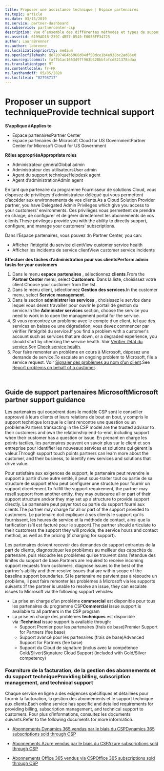 ```yaml
---
title: Proposer une assistance technique | Espace partenaires
ms.topic: article
ms.date: 03/15/2019
ms.service: partner-dashboard
ms.subservice: partnercenter-csp
description: Vue d’ensemble des différentes méthodes et types de support technique que vous pouvez proposer à vos clients.
ms.assetid: 6199AD1B-239C-4B57-8540-E0038FF34725
author: LauraBrenner
ms.author: labrenne
ms.localizationpriority: medium
ms.openlocfilehash: de7207464b5960d04df50dce1b4e938bc2ad86e0
ms.sourcegitcommit: faf7b1ac1653497f963b428bbfafcd821378adaa
ms.translationtype: MT
ms.contentlocale: fr-FR
ms.lasthandoff: 05/05/2020
ms.locfileid: "82798717"
---
```

# <a name="provide-technical-support"></a><span data-ttu-id="ed28f-103">Proposer un support technique</span><span class="sxs-lookup"><span data-stu-id="ed28f-103">Provide technical support</span></span>

<span data-ttu-id="ed28f-104">**S’applique à**</span><span class="sxs-lookup"><span data-stu-id="ed28f-104">**Applies to**</span></span>

-  <span data-ttu-id="ed28f-105">Espace partenaires</span><span class="sxs-lookup"><span data-stu-id="ed28f-105">Partner Center</span></span>
-  <span data-ttu-id="ed28f-106">Espace partenaires de Microsoft Cloud for US Government</span><span class="sxs-lookup"><span data-stu-id="ed28f-106">Partner Center for Microsoft Cloud for US Government</span></span>

<span data-ttu-id="ed28f-107">**Rôles appropriés**</span><span class="sxs-lookup"><span data-stu-id="ed28f-107">**Appropriate roles**</span></span>
-   <span data-ttu-id="ed28f-108">Administrateur général</span><span class="sxs-lookup"><span data-stu-id="ed28f-108">Global admin</span></span>
-   <span data-ttu-id="ed28f-109">Administrateur des utilisateurs</span><span class="sxs-lookup"><span data-stu-id="ed28f-109">User admin</span></span>
-   <span data-ttu-id="ed28f-110">Agent du support technique</span><span class="sxs-lookup"><span data-stu-id="ed28f-110">Helpdesk agent</span></span>
-   <span data-ttu-id="ed28f-111">Agent d’administration</span><span class="sxs-lookup"><span data-stu-id="ed28f-111">Admin agent</span></span>

<span data-ttu-id="ed28f-112">En tant que partenaire du programme Fournisseur de solutions Cloud, vous disposez de privilèges d’administrateur délégué qui vous permettent d’accéder aux environnements de vos clients.</span><span class="sxs-lookup"><span data-stu-id="ed28f-112">As a Cloud Solution Provider partner, you have Delegated Admin Privileges which give you access to your customers' environments.</span></span> <span data-ttu-id="ed28f-113">Ces privilèges vous permettent de prendre en charge, de configurer et de gérer directement les abonnements de vos clients.</span><span class="sxs-lookup"><span data-stu-id="ed28f-113">These privileges provide you with the ability to directly support, configure, and manage your customers' subscriptions.</span></span>

<span data-ttu-id="ed28f-114">Dans l’Espace partenaires, vous pouvez&nbsp;:</span><span class="sxs-lookup"><span data-stu-id="ed28f-114">In Partner Center, you can:</span></span>

-   <span data-ttu-id="ed28f-115">Afficher l’intégrité du service client</span><span class="sxs-lookup"><span data-stu-id="ed28f-115">View customer service health</span></span>
-   <span data-ttu-id="ed28f-116">Afficher les incidents de service client</span><span class="sxs-lookup"><span data-stu-id="ed28f-116">View customer service incidents</span></span>

<span data-ttu-id="ed28f-117">**Effectuer des tâches d’administration pour vos clients**</span><span class="sxs-lookup"><span data-stu-id="ed28f-117">**Perform admin tasks for your customers**</span></span>

1.  <span data-ttu-id="ed28f-118">Dans le menu **espace partenaires** , sélectionnez **clients**.</span><span class="sxs-lookup"><span data-stu-id="ed28f-118">From the **Partner Center** menu, select **Customers**.</span></span> <span data-ttu-id="ed28f-119">Dans la liste, choisissez votre client.</span><span class="sxs-lookup"><span data-stu-id="ed28f-119">Choose your customer from the list.</span></span>
2.  <span data-ttu-id="ed28f-120">Dans le menu client, sélectionnez **Gestion des services**.</span><span class="sxs-lookup"><span data-stu-id="ed28f-120">In the customer menu, select **Service management**.</span></span>
3.  <span data-ttu-id="ed28f-121">Dans la section **administrer les services** , choisissez le service dans lequel vous devez travailler pour ouvrir le portail de gestion du service.</span><span class="sxs-lookup"><span data-stu-id="ed28f-121">In the **Administer services** section, choose the service you need to work in to open the management portal for the service.</span></span>
4.  <span data-ttu-id="ed28f-122">Si vous rencontrez un problème avec le compte d’un client, tel que des services en baisse ou une dégradation, vous devez commencer par vérifier l’intégrité du service.</span><span class="sxs-lookup"><span data-stu-id="ed28f-122">If you find a problem with a customer's account such as services that are down, or a degraded experience, you should start by checking the service health.</span></span> <span data-ttu-id="ed28f-123">Voir [Vérifier l’état du service](check-service-health.md).</span><span class="sxs-lookup"><span data-stu-id="ed28f-123">See [Check service health](check-service-health.md).</span></span>
5.  <span data-ttu-id="ed28f-124">Pour faire remonter un problème en cours à Microsoft, déposez une demande de service.</span><span class="sxs-lookup"><span data-stu-id="ed28f-124">To escalate an ongoing problem to Microsoft, file a service request.</span></span> <span data-ttu-id="ed28f-125">Voir [Signaler des problèmes au nom d’un client](report-problems-on-behalf-of-a-customer.md).</span><span class="sxs-lookup"><span data-stu-id="ed28f-125">See [Report problems on behalf of a customer](report-problems-on-behalf-of-a-customer.md).</span></span>

 
## <a name="microsoft-partner-support-guidance"></a><span data-ttu-id="ed28f-126">Guide de support partenaires Microsoft</span><span class="sxs-lookup"><span data-stu-id="ed28f-126">Microsoft partner support guidance</span></span>

<span data-ttu-id="ed28f-127">Les partenaires qui coopèrent dans le modèle CSP sont le conseiller approuvé à leurs clients et leurs relations de bout en bout, y compris le support technique lorsque le client rencontre une question ou un problème.</span><span class="sxs-lookup"><span data-stu-id="ed28f-127">Partners transacting in the CSP model are the trusted advisor to their customers and own the relationship end-to-end, including support when their customer has a question or issue.</span></span> <span data-ttu-id="ed28f-128">En prenant en charge les points tactiles, les partenaires peuvent en savoir plus sur le client et son entreprise pour identifier les nouveaux services et solutions qui gèrent la valeur.</span><span class="sxs-lookup"><span data-stu-id="ed28f-128">Through support touch points partners can learn more about the customer, and their business, to identify new services and solutions that drive value.</span></span>

<span data-ttu-id="ed28f-129">Pour satisfaire aux exigences de support, le partenaire peut revendre le support à partir d’une autre entité, il peut sous-traiter tout ou partie de sa structure de support et/ou peut configurer une structure pour fournir un support directement.</span><span class="sxs-lookup"><span data-stu-id="ed28f-129">To fulfill the support requirement, the partner may resell support from another entity, they may outsource all or part of their support structure and/or they may set up a structure to provide support directly.</span></span>  <span data-ttu-id="ed28f-130">Le partenaire peut payer tout ou partie du support fourni aux clients.</span><span class="sxs-lookup"><span data-stu-id="ed28f-130">The partner may charge for all or part of the support provided to customers.</span></span> <span data-ttu-id="ed28f-131">Le partenaire doit expliquer à ses clients le support qu’ils fournissent, les heures de service et la méthode de contact, ainsi que la tarification (s’il est facturé pour le support).</span><span class="sxs-lookup"><span data-stu-id="ed28f-131">The partner should articulate to their customers the support they will provide, the service hours and contact method, as well as the pricing (if charging for support).</span></span> 

<span data-ttu-id="ed28f-132">Les partenaires doivent recevoir des demandes de support entrantes de la part de clients, diagnostiquer les problèmes au meilleur des capacités du partenaire, puis résoudre les problèmes qui se trouvent dans l’étendue des limites du support de base.</span><span class="sxs-lookup"><span data-stu-id="ed28f-132">Partners are required to receive incoming support requests from customers, diagnose issues to the best of the partner's ability and then resolve issues that are within scope of the baseline support boundaries.</span></span> <span data-ttu-id="ed28f-133">Si le partenaire ne parvient pas à résoudre un problème, il peut faire remonter les problèmes à Microsoft via les supports suivants :</span><span class="sxs-lookup"><span data-stu-id="ed28f-133">If the partner is unable to resolve an issue, they can escalate issues to Microsoft via the following support vehicles:</span></span>

- <span data-ttu-id="ed28f-134">La prise en charge d’un problème **commercial** est disponible pour tous les partenaires du programme CSP</span><span class="sxs-lookup"><span data-stu-id="ed28f-134">**Commercial** issue support is available to all partners in the CSP program</span></span>
-   <span data-ttu-id="ed28f-135">La prise en charge des problèmes **techniques** est disponible via :</span><span class="sxs-lookup"><span data-stu-id="ed28f-135">**Technical** issue support is available through:</span></span>
    -   <span data-ttu-id="ed28f-136">Support Premier pour les partenaires (frais de base)</span><span class="sxs-lookup"><span data-stu-id="ed28f-136">Premier Support for Partners (fee base)</span></span>
    -   <span data-ttu-id="ed28f-137">Support avancé pour les partenaires (frais de base)</span><span class="sxs-lookup"><span data-stu-id="ed28f-137">Advanced Support for Partners (fee base)</span></span>
    -   <span data-ttu-id="ed28f-138">Support du Cloud de signature (inclus avec la compétence Gold/Silver)</span><span class="sxs-lookup"><span data-stu-id="ed28f-138">Signature Cloud Support (included with Gold/Silver competency)</span></span>

### <a name="providing-billing-subscription-management-and-technical-support"></a><span data-ttu-id="ed28f-139">Fourniture de la facturation, de la gestion des abonnements et du support technique</span><span class="sxs-lookup"><span data-stu-id="ed28f-139">Providing billing, subscription management, and technical support</span></span> 

<span data-ttu-id="ed28f-140">Chaque service en ligne a des exigences spécifiques et détaillées pour fournir la facturation, la gestion des abonnements et le support technique aux clients.</span><span class="sxs-lookup"><span data-stu-id="ed28f-140">Each online service has specific and detailed requirements for providing billing, subscription management, and technical support to customers.</span></span> <span data-ttu-id="ed28f-141">Pour plus d’informations, consultez les documents suivants.</span><span class="sxs-lookup"><span data-stu-id="ed28f-141">Refer to the following documents for more information.</span></span>

-   [<span data-ttu-id="ed28f-142">Abonnements Dynamics 365 vendus par le biais du CSP</span><span class="sxs-lookup"><span data-stu-id="ed28f-142">Dynamics 365 subscriptions sold through CSP</span></span>](https://www.microsoftpartnercommunity.com/t5/CSP/Microsoft-Partner-Support-Guidance/m-p/5262#M30)

-   [<span data-ttu-id="ed28f-143">Abonnements Azure vendus par le biais du CSP</span><span class="sxs-lookup"><span data-stu-id="ed28f-143">Azure subscriptions sold through CSP</span></span>](https://www.microsoftpartnercommunity.com/t5/CSP/Microsoft-Partner-Support-Guidance/m-p/5263#M31)

-   [<span data-ttu-id="ed28f-144">Abonnements Office 365 vendus via CSP</span><span class="sxs-lookup"><span data-stu-id="ed28f-144">Office 365 subscriptions sold through CSP</span></span>](https://www.microsoftpartnercommunity.com/t5/CSP/Microsoft-Partner-Support-Guidance/m-p/5264#M32)
 



